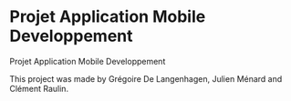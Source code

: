 # Projet Application Mobile Developpement
 Projet Application Mobile Developpement

This project was made by Grégoire De Langenhagen, Julien Ménard and Clément Raulin.
